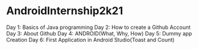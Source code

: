 # AndroidInternship2k21
Day 1: Basics of Java programming
Day 2: How to create a Github Account
Day 3: About Github
Day 4: ANDROID(What, Why, How)
Day 5: Dummy app Creation
Day 6: First Application in Android Studio(Toast and Count)
